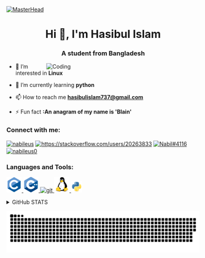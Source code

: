 [![MasterHead](https://gifimage.net/wp-content/uploads/2017/09/banner-gif-2.gif)]()
<h1 align="center">Hi 👋, I'm Hasibul Islam</h1>
<h3 align="center">A student from Bangladesh</h3>
<img align="right" alt="Coding" width="400" src="https://cdn.dribbble.com/users/1162077/screenshots/3848914/programmer.gif">

<!-- <p align="left"> <img src="https://komarev.com/ghpvc/?username=nabileus&label=Profile%20views&color=0e75b6&style=flat" alt="nabileus" /> </p> -->


- 🎃 I’m interested in **Linux**

- 🌱 I’m currently learning **python**

- 📫 How to reach me **hasibulislam737@gmail.com**

- ⚡ Fun fact **:An anagram of my name is 'Blain'**

<h3 align="left">Connect with me:</h3>
<p align="left">
<a href="https://twitter.com/nabileus" target="blank"><img align="center" src="https://raw.githubusercontent.com/rahuldkjain/github-profile-readme-generator/master/src/images/icons/Social/twitter.svg" alt="nabileus" height="30" width="40" /></a>
<a href="https://stackoverflow.com/users/https://stackoverflow.com/users/20263833" target="blank"><img align="center" src="https://raw.githubusercontent.com/rahuldkjain/github-profile-readme-generator/master/src/images/icons/Social/stack-overflow.svg" alt="https://stackoverflow.com/users/20263833" height="30" width="40" /></a>
<a href="https://discordapp.com/users/Nabil#4116" target="blank"><img align="center" src="https://raw.githubusercontent.com/rahuldkjain/github-profile-readme-generator/master/src/images/icons/Social/discord.svg" alt="Nabil#4116" height="30" width="40" /></a>
<a href="https://t.me/nabileus0" target="blank"><img align="center" src="https://upload.wikimedia.org/wikipedia/commons/thumb/8/82/Telegram_logo.svg/512px-Telegram_logo.svg.png" alt="nabileus0" height="40" width="40" /></a>
</p>


<h3 align="left">Languages and Tools:</h3>
<p align="left"> <a href="https://www.cprogramming.com/" target="_blank" rel="noreferrer"> <img src="https://raw.githubusercontent.com/devicons/devicon/master/icons/c/c-original.svg" alt="c" width="40" height="40"/> </a> <a href="https://www.w3schools.com/cpp/" target="_blank" rel="noreferrer"> <img src="https://raw.githubusercontent.com/devicons/devicon/master/icons/cplusplus/cplusplus-original.svg" alt="cplusplus" width="40" height="40"/> </a> <a href="https://git-scm.com/" target="_blank" rel="noreferrer"> <img src="https://www.vectorlogo.zone/logos/git-scm/git-scm-icon.svg" alt="git" width="40" height="40"/> </a> <a href="https://www.linux.org/" target="_blank" rel="noreferrer"> <img src="https://raw.githubusercontent.com/devicons/devicon/master/icons/linux/linux-original.svg" alt="linux" width="40" height="40"/> </a> <a href="https://www.python.org" target="_blank" rel="noreferrer"> <img src="https://raw.githubusercontent.com/devicons/devicon/master/icons/python/python-original.svg" alt="python" width="30" height="30"/> </a> </p>

<details>
<summary>
  GitHub STATS
</summary>
<div align="center">
  <img src="https://github-readme-stats.vercel.app/api?hide_title=false&hide_rank=false&show_icons=true&include_all_commits=true&count_private=true&disable_animations=false&theme=github_dark&locale=en&hide_border=false&custom_title=STATS&username=nabileus" height="150" alt="stats graph"  />
  <img src="https://github-readme-stats.vercel.app/api/top-langs?locale=en&hide_title=false&layout=compact&card_width=320&langs_count=5&theme=github_dark&hide_border=false&custom_title=LANGUAGES&username=nabileus" height="150" alt="languages graph"  />
</div>

<p align="center"><img align="center" src="https://github-readme-streak-stats.herokuapp.com/?user=nabileus&theme=tokyonight_duo&background=0d1117" alt="sharafatkarim" /></p>

<p align="center"><img align="center" src="https://github-profile-trophy.vercel.app/?username=nabileus&theme=darkhub" alt="sharafatkarim" /></p>
</details>

![](https://raw.githubusercontent.com/nabileus/nabileus/output/github-contribution-grid-snake-dark.svg)
